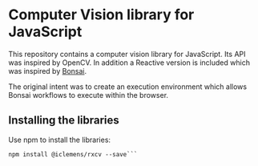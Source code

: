 # Computer Vision library for JavaScript

This repository contains a computer vision library for JavaScript. Its API was inspired by OpenCV. In addition a Reactive version is included which was inspired by [Bonsai](https://bitbucket.org/horizongir/bonsai).

The original intent was to create an execution environment which allows Bonsai workflows to execute within the browser.

## Installing the libraries

Use npm to install the libraries:

```npm install @iclemens/cv --save
npm install @iclemens/rxcv --save```

